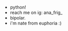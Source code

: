 -  python!
-  reach me on ig: ana_frig_
-  bipolar.
-  i'm nate from euphoria :)

<!---
just-ana/just-ana is a ✨ special ✨ repository because its `README.md` (this file) appears on your GitHub profile.
You can click the Preview link to take a look at your changes.
--->
